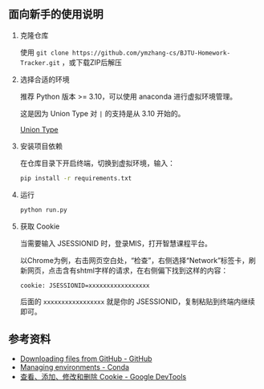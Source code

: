 ## 面向新手的使用说明

1. 克隆仓库

    使用 `git clone https://github.com/ymzhang-cs/BJTU-Homework-Tracker.git` ，或下载ZIP后解压

2. 选择合适的环境

    推荐 Python 版本 >= 3.10，可以使用 anaconda 进行虚拟环境管理。

    这是因为 Union Type 对 `|` 的支持是从 3.10 开始的。

    [Union Type](https://docs.python.org/3/library/stdtypes.html#types-union)

3. 安装项目依赖

    在仓库目录下开启终端，切换到虚拟环境，输入：

    ```bash
    pip install -r requirements.txt
    ```

4. 运行

    ```bash
    python run.py
    ```

5. 获取 Cookie

    当需要输入 JSESSIONID 时，登录MIS，打开智慧课程平台。
    
    以Chrome为例，右击网页空白处，“检查”，右侧选择“Network”标签卡，刷新网页，点击含有shtml字样的请求，在右侧偏下找到这样的内容：
    
    ```plaintext
    cookie: JSESSIONID=xxxxxxxxxxxxxxxxx
    ```
    
    后面的 `xxxxxxxxxxxxxxxxx` 就是你的 JSESSIONID，复制粘贴到终端内继续即可。

## 参考资料

- [Downloading files from GitHub - GitHub](https://docs.github.com/en/get-started/start-your-journey/downloading-files-from-github)
- [Managing environments - Conda](https://docs.conda.io/projects/conda/en/latest/user-guide/tasks/manage-environments.html)
- [查看、添加、修改和删除 Cookie - Google DevTools](https://developer.chrome.com/docs/devtools/application/cookies?hl=zh-cn)